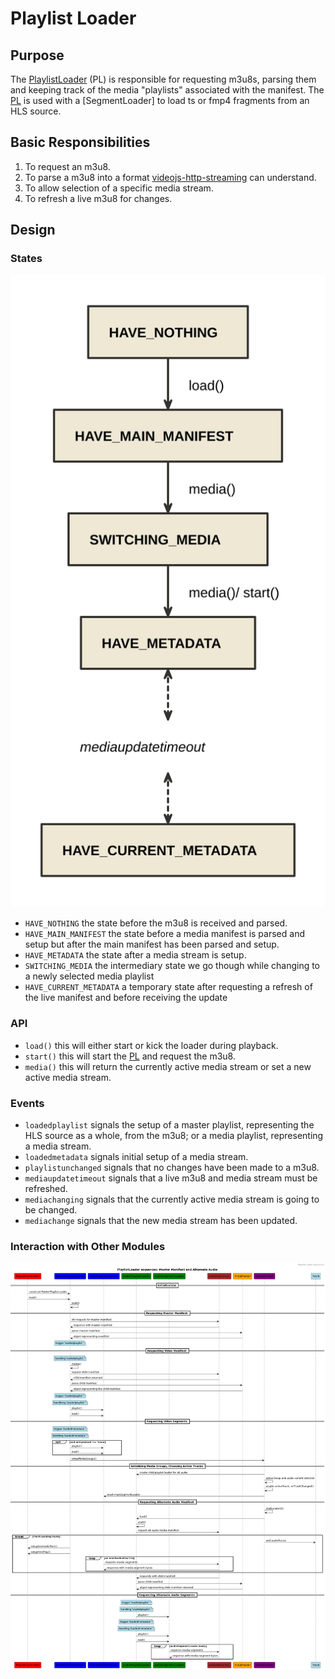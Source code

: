 # Playlist Loader

## Purpose

The [PlaylistLoader][pl] (PL) is responsible for requesting m3u8s, parsing them and keeping track of the media "playlists" associated with the manifest. The [PL] is used with a [SegmentLoader] to load ts or fmp4 fragments from an HLS source.

## Basic Responsibilities

1. To request an m3u8.
2. To parse a m3u8 into a format [videojs-http-streaming][vhs] can understand.
3. To allow selection of a specific media stream.
4. To refresh a live m3u8 for changes.

## Design

### States

![PlaylistLoader States](images/playlist-loader-states.nomnoml.svg)

- `HAVE_NOTHING` the state before the m3u8 is received and parsed.
- `HAVE_MAIN_MANIFEST` the state before a media manifest is parsed and setup but after the main manifest has been parsed and setup.
- `HAVE_METADATA` the state after a media stream is setup.
- `SWITCHING_MEDIA` the intermediary state we go though while changing to a newly selected media playlist
- `HAVE_CURRENT_METADATA`  a temporary state after requesting a refresh of the live manifest and before receiving the update

### API

- `load()` this will either start or kick the loader during playback.
- `start()` this will start the [PL] and request the m3u8.
- `media()` this will return the currently active media stream or set a new active media stream.

### Events

- `loadedplaylist` signals the setup of a master playlist, representing the HLS source as a whole, from the m3u8; or a media playlist, representing a media stream.
- `loadedmetadata` signals initial setup of a media stream.
- `playlistunchanged` signals that no changes have been made to a m3u8.
- `mediaupdatetimeout` signals that a live m3u8 and media stream must be refreshed.
- `mediachanging` signals that the currently active media stream is going to be changed.
- `mediachange` signals that the new media stream has been updated.

### Interaction with Other Modules

![PL with PC and MG](images/playlist-loader-pc-mg-sequence.puml.png)

[pl]: ../src/playlist-loader.js
[sl]: ../src/segment-loader.js
[vhs]: intro.md
